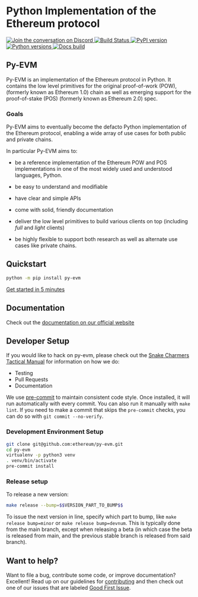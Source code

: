 # Python Implementation of the Ethereum protocol

[
![Join the conversation on Discord](https://img.shields.io/discord/809793915578089484?color=blue&label=chat&logo=discord&logoColor=white)
](https://discord.gg/GHryRvPB84)
[
![Build Status](https://circleci.com/gh/ethereum/py-evm.svg?style=shield)
](https://circleci.com/gh/ethereum/py-evm)
[
![PyPI version](https://badge.fury.io/py/py-evm.svg)
](https://badge.fury.io/py/py-evm)
[
![Python versions](https://img.shields.io/pypi/pyversions/py-evm.svg)
](https://pypi.python.org/pypi/py-evm)
[
![Docs build](https://readthedocs.org/projects/py-evm/badge/?version=latest)
](https://py-evm.readthedocs.io/en/latest/?badge=latest)

## Py-EVM

Py-EVM is an implementation of the Ethereum protocol in Python. It contains the low level
primitives for the original proof-of-work (POW), (formerly known as Ethereum 1.0) chain
as well as emerging support for the proof-of-stake (POS) (formerly known as Ethereum 2.0) spec.

### Goals

Py-EVM aims to eventually become the defacto Python implementation of the Ethereum protocol,
enabling a wide array of use cases for both public and private chains.

In particular Py-EVM aims to:

- be a reference implementation of the Ethereum POW and POS implementations in one of the most widely used and understood languages, Python.

- be easy to understand and modifiable

- have clear and simple APIs

- come with solid, friendly documentation

- deliver the low level primitives to build various clients on top (including *full* and *light* clients)

- be highly flexible to support both research as well as alternate use cases like private chains.

## Quickstart

```sh
python -m pip install py-evm
```

[Get started in 5 minutes](https://py-evm.readthedocs.io/en/latest/guides/building_an_app_that_uses_pyevm.html)

## Documentation

Check out the [documentation on our official website](https://py-evm.readthedocs.io/en/latest/)

## Developer Setup

If you would like to hack on py-evm, please check out the [Snake Charmers
Tactical Manual](https://github.com/ethereum/snake-charmers-tactical-manual)
for information on how we do:

- Testing
- Pull Requests
- Documentation

We use [pre-commit](https://pre-commit.com/) to maintain consistent code style. Once
installed, it will run automatically with every commit. You can also run it manually
with `make lint`. If you need to make a commit that skips the `pre-commit` checks, you
can do so with `git commit --no-verify`.

### Development Environment Setup

```sh
git clone git@github.com:ethereum/py-evm.git
cd py-evm
virtualenv -p python3 venv
. venv/bin/activate
pre-commit install
```

### Release setup

To release a new version:

```sh
make release --bump=$$VERSION_PART_TO_BUMP$$
```

To issue the next version in line, specify which part to bump,
like `make release bump=minor` or `make release bump=devnum`. This is typically done from the
main branch, except when releasing a beta (in which case the beta is released from main,
and the previous stable branch is released from said branch).

## Want to help?

Want to file a bug, contribute some code, or improve documentation? Excellent! Read up on our
guidelines for [contributing](https://py-evm.readthedocs.io/en/latest/contributing.html) and then check out one of our issues that are labeled [Good First Issue](https://github.com/ethereum/py-evm/issues?q=is%3Aissue+is%3Aopen+label%3A%22Good+First+Issue%22).